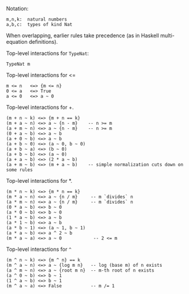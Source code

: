 
Notation:

```wiki
m,n,k:  natural numbers
a,b,c:  types of kind Nat
```


When overlapping, earlier rules take precedence (as in Haskell multi-equation definitions).


Top-level interactions for `TypeNat`:

```wiki
TypeNat m
```


Top-level interactions for \<=

```wiki
m <= n   <=> {m <= n}
0 <= a   <=> True
a <= 0   <=> a ~ 0
```


Top-level interactions for +.

```wiki
(m + n ~ k) <=> {m + n == k}
(m + a ~ n) <=> a ~ {n - m}    -- n >= m
(a + m ~ n) <=> a ~ {n - m}    -- n >= m
(0 + a ~ b) <=> a ~ b
(a + 0 ~ b) <=> a ~ b
(a + b ~ 0) <=> (a ~ 0, b ~ 0)
(a + b ~ a) <=> (b ~ 0)
(a + b ~ b) <=> (a ~ 0)
(a + a ~ b) <=> (2 * a ~ b)
(a + m ~ b) <=> (m + a ~ b)    -- simple normalization cuts down on some rules
```


Top-level interactions for \*.

```wiki
(m * n ~ k) <=> {m * n == k}
(m * a ~ n) <=> a ~ {n / m}     -- m `divides` n
(a * m ~ n) <=> a ~ {n / m}     -- m `divides` n
(0 * a ~ b) <=> b ~ 0
(a * 0 ~ b) <=> b ~ 0
(1 * a ~ b) <=> a ~ b
(a * 1 ~ b) <=> a ~ b
(a * b ~ 1) <=> (a ~ 1, b ~ 1)
(a * a ~ b) <=> a ^ 2 ~ b
(m * a ~ a) <=> a ~ 0            -- 2 <= m
```


Top-level interactions for `^`

```wiki
(m ^ n ~ k) <=> {m ^ n} == k
(m ^ a ~ n) <=> a ~ {log m n}   -- log (base m) of n exists
(a ^ m ~ n) <=> a ~ {root m n}  -- m-th root of n exists
(a ^ 0 ~ b) <=> b ~ 1
(1 ^ a ~ b) <=> b ~ 1 
(m ^ a ~ a) <=> False           -- m /= 1
```